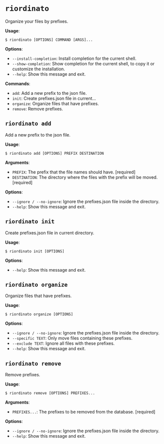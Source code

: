 # `riordinato`

Organize your files by prefixes.

**Usage**:

```console
$ riordinato [OPTIONS] COMMAND [ARGS]...
```

**Options**:

* `--install-completion`: Install completion for the current shell.
* `--show-completion`: Show completion for the current shell, to copy it or customize the installation.
* `--help`: Show this message and exit.

**Commands**:

* `add`: Add a new prefix to the json file.
* `init`: Create prefixes.json file in current...
* `organize`: Organize files that have prefixes.
* `remove`: Remove prefixes.

## `riordinato add`

Add a new prefix to the json file.

**Usage**:

```console
$ riordinato add [OPTIONS] PREFIX DESTINATION
```

**Arguments**:

* `PREFIX`: The prefix that the file names should have.  [required]
* `DESTINATION`: The directory where the files with the prefix will be moved.  [required]

**Options**:

* `--ignore / --no-ignore`: Ignore the prefixes.json file inside the directory.
* `--help`: Show this message and exit.

## `riordinato init`

Create prefixes.json file in current directory.

**Usage**:

```console
$ riordinato init [OPTIONS]
```

**Options**:

* `--help`: Show this message and exit.

## `riordinato organize`

Organize files that have prefixes.

**Usage**:

```console
$ riordinato organize [OPTIONS]
```

**Options**:

* `--ignore / --no-ignore`: Ignore the prefixes.json file inside the directory.
* `--specific TEXT`: Only move files containing these prefixes.
* `--exclude TEXT`: Ignore all files with these prefixes.
* `--help`: Show this message and exit.

## `riordinato remove`

Remove prefixes.

**Usage**:

```console
$ riordinato remove [OPTIONS] PREFIXES...
```

**Arguments**:

* `PREFIXES...`: The prefixes to be removed from the database.  [required]

**Options**:

* `--ignore / --no-ignore`: Ignore the prefixes.json file inside the directory.
* `--help`: Show this message and exit.
